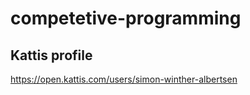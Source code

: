 # competetive-programming


## Kattis profile
https://open.kattis.com/users/simon-winther-albertsen
